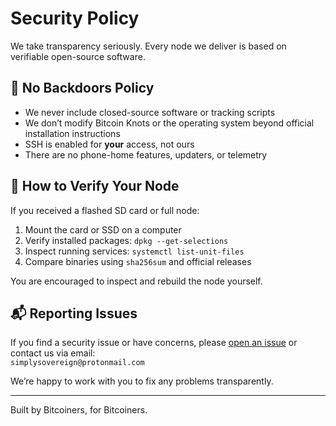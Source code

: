 # Security Policy

We take transparency seriously. Every node we deliver is based on verifiable open-source software.

## 🔐 No Backdoors Policy

- We never include closed-source software or tracking scripts
- We don’t modify Bitcoin Knots or the operating system beyond official installation instructions
- SSH is enabled for **your** access, not ours
- There are no phone-home features, updaters, or telemetry

## 🔎 How to Verify Your Node

If you received a flashed SD card or full node:

1. Mount the card or SSD on a computer
2. Verify installed packages: `dpkg --get-selections`
3. Inspect running services: `systemctl list-unit-files`
4. Compare binaries using `sha256sum` and official releases

You are encouraged to inspect and rebuild the node yourself.

## 📬 Reporting Issues

If you find a security issue or have concerns, please [open an issue](https://github.com/Jplourde00/Simply-Sovereign/issues) or contact us via email:  
`simplysovereign@protonmail.com`

We’re happy to work with you to fix any problems transparently.

---

Built by Bitcoiners, for Bitcoiners.
